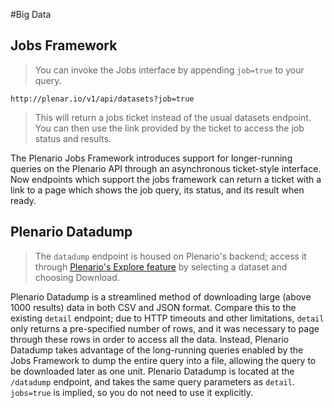 #Big Data

## Jobs Framework

> You can invoke the Jobs interface by appending `job=true` to your query.

```
http://plenar.io/v1/api/datasets?job=true
```

>This will return a jobs ticket instead of the usual datasets endpoint. You can then use the link provided by the ticket to access the job status and results.

The Plenario Jobs Framework introduces support for longer-running queries on the Plenario API through an asynchronous ticket-style interface. Now endpoints which support the jobs framework can return a ticket with a link to a page which shows the job query, its status, and its result when ready.

## Plenario Datadump

> The `datadump` endpoint is housed on Plenario's backend; access it through [Plenario's Explore feature](http://plenar.io/explore/discover) by selecting a dataset and choosing Download.

Plenario Datadump is a streamlined method of downloading large (above 1000 results) data in both CSV and JSON format. Compare this to the existing `detail` endpoint; due to HTTP timeouts and other limitations, `detail` only returns a pre-specified number of rows, and it was necessary to page through these rows in order to access all the data. Instead, Plenario Datadump takes advantage of the long-running queries enabled by the Jobs Framework to dump the entire query into a file, allowing the query to be downloaded later as one unit. Plenario Datadump is located at the `/datadump` endpoint, and takes the same query parameters as `detail`. `jobs=true` is implied, so you do not need to use it explicitly.
